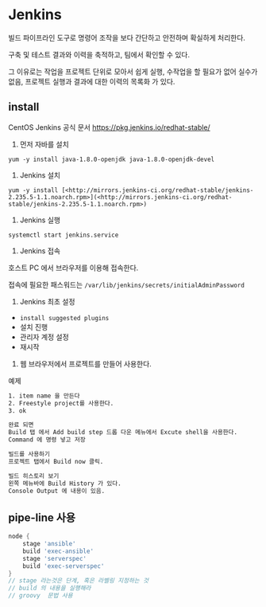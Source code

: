 # Jenkins

빌드 파이프라인 도구로 명령어 조작을 보다 간단하고 안전하며 확실하게 처리한다.

구축 및 테스트 결과와 이력을 축적하고, 팀에서 확인할 수 있다.

그 이유로는 작업을 프로젝트 단위로 모아서 쉽게 실행, 수작업을 할 필요가 없어 실수가 없음, 프로젝트 실행과 결과에 대한 이력의 목록화 가 있다.

## install

CentOS Jenkins 공식 문서 https://pkg.jenkins.io/redhat-stable/

1. 먼저 자바를 설치

```
yum -y install java-1.8.0-openjdk java-1.8.0-openjdk-devel
```

1. Jenkins 설치

```
yum -y install [<http://mirrors.jenkins-ci.org/redhat-stable/jenkins-2.235.5-1.1.noarch.rpm>](<http://mirrors.jenkins-ci.org/redhat-stable/jenkins-2.235.5-1.1.noarch.rpm>)
```

1. Jenkins 실행

```
systemctl start jenkins.service
```

1. Jenkins 접속

호스트 PC 에서 브라우저를 이용해 접속한다.

접속에 필요한 패스워드는 `/var/lib/jenkins/secrets/initialAdminPassword`

1. Jenkins 최초 설정

- `install suggested plugins`
- 설치 진행
- 관리자 계정 설정
- 재시작

1. 웹 브라우저에서 프로젝트를 만들어 사용한다.

예제

```bash
1. item name 을 만든다
2. Freestyle project를 사용한다.
3. ok

완료 되면
Build 탭 에서 Add build step 드롭 다운 메뉴에서 Excute shell을 사용한다.
Command 에 명령 넣고 저장

빌드를 사용하기
프로젝트 탭에서 Build now 클릭.

빌드 히스토리 보기
왼쪽 메뉴바에 Build History 가 있다.
Console Output 에 내용이 있음.
```

## pipe-line 사용

```groovy
node {
    stage 'ansible'
    build 'exec-ansible'
    stage 'serverspec'
    build 'exec-serverspec'
}
// stage 라는것은 단계, 혹은 라벨링 지정하는 것
// build 의 내용을 실행해라
// groovy  문법 사용
```